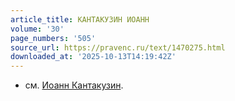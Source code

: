 ```yaml
---
article_title: КАНТАКУЗИН ИОАНН
volume: '30'
page_numbers: '505'
source_url: https://pravenc.ru/text/1470275.html
downloaded_at: '2025-10-13T14:19:42Z'
---
```


- см. [Иоанн Кантакузин](<https://pravenc.ru/text/Иоанн Кантакузин.html>).
